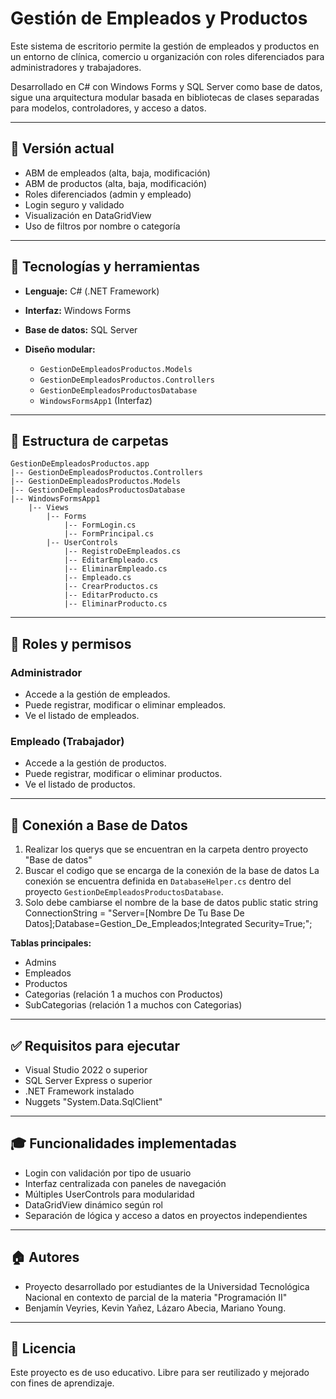 # Gestión de Empleados y Productos

Este sistema de escritorio permite la gestión de empleados y productos en un entorno de clínica, comercio u organización con roles diferenciados para administradores y trabajadores.

Desarrollado en C# con Windows Forms y SQL Server como base de datos, sigue una arquitectura modular basada en bibliotecas de clases separadas para modelos, controladores, y acceso a datos.

---

## 📅 Versión actual

* ABM de empleados (alta, baja, modificación)
* ABM de productos (alta, baja, modificación)
* Roles diferenciados (admin y empleado)
* Login seguro y validado
* Visualización en DataGridView
* Uso de filtros por nombre o categoría

---

## 🚀 Tecnologías y herramientas

* **Lenguaje:** C# (.NET Framework)
* **Interfaz:** Windows Forms
* **Base de datos:** SQL Server
* **Diseño modular:**

  * `GestionDeEmpleadosProductos.Models`
  * `GestionDeEmpleadosProductos.Controllers`
  * `GestionDeEmpleadosProductosDatabase`
  * `WindowsFormsApp1` (Interfaz)

---

## 📂 Estructura de carpetas

```
GestionDeEmpleadosProductos.app
|-- GestionDeEmpleadosProductos.Controllers
|-- GestionDeEmpleadosProductos.Models
|-- GestionDeEmpleadosProductosDatabase
|-- WindowsFormsApp1
    |-- Views
        |-- Forms
            |-- FormLogin.cs
            |-- FormPrincipal.cs
        |-- UserControls
            |-- RegistroDeEmpleados.cs
            |-- EditarEmpleado.cs
            |-- EliminarEmpleado.cs
            |-- Empleado.cs
            |-- CrearProductos.cs
            |-- EditarProducto.cs
            |-- EliminarProducto.cs
```

---

## 🔑 Roles y permisos

### Administrador

* Accede a la gestión de empleados.
* Puede registrar, modificar o eliminar empleados.
* Ve el listado de empleados.

### Empleado (Trabajador)

* Accede a la gestión de productos.
* Puede registrar, modificar o eliminar productos.
* Ve el listado de productos.

---

## 🔗 Conexión a Base de Datos
1) Realizar los querys que se encuentran en la carpeta dentro proyecto "Base de datos"
2) Buscar el codigo que se encarga de la conexión de la base de datos
La conexión se encuentra definida en `DatabaseHelper.cs` dentro del proyecto `GestionDeEmpleadosProductosDatabase`.
3) Solo debe cambiarse el nombre de la base de datos
 public static string ConnectionString = "Server=[Nombre De Tu Base De Datos];Database=Gestion_De_Empleados;Integrated Security=True;";

**Tablas principales:**

* Admins
* Empleados
* Productos
* Categorias (relación 1 a muchos con Productos)
* SubCategorias (relación 1 a muchos con Categorias)

---

## ✅ Requisitos para ejecutar

* Visual Studio 2022 o superior
* SQL Server Express o superior
* .NET Framework instalado
* Nuggets "System.Data.SqlClient" 

---

## 🎓 Funcionalidades implementadas

* Login con validación por tipo de usuario
* Interfaz centralizada con paneles de navegación
* Múltiples UserControls para modularidad
* DataGridView dinámico según rol
* Separación de lógica y acceso a datos en proyectos independientes

---

## 🏠 Autores

* Proyecto desarrollado por estudiantes de la Universidad Tecnológica Nacional en contexto de parcial de la materia "Programación II"
* Benjamín Veyries, Kevin Yañez, Lázaro Abecia, Mariano Young.

---

## 📃 Licencia

Este proyecto es de uso educativo. Libre para ser reutilizado y mejorado con fines de aprendizaje.
